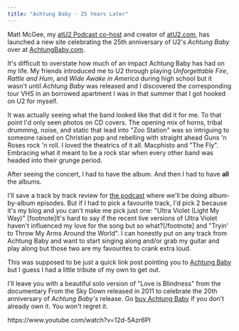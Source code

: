 ```yaml
---
title: "Achtung Baby - 25 Years Later"
---
```

<p>Matt McGee, my <a href="https://goodstuff.fm/atu2/">atU2 Podcast co-host</a> and creator of <a href="https://www.atu2.com">atU2.com</a>, has launched a new site celebrating the 25th anniversary of U2's <em>Achtung Baby</em> over at <a href="https://achtungbaby.com">AchtungBaby.com</a>.</p>
<p>It's difficult to overstate how much of an impact Achtung Baby has had on my life. My friends introduced me to U2 through playing <em>Unforgettable Fire</em>, <em>Rattle and Hum</em>, and <em>Wide Awake in America</em> during high school but it wasn't until <em>Achtung Baby</em> was released and I discovered the corresponding tour VHS in an borrowed apartment I was in that summer that I got hooked on U2 for myself.</p>
<p>It was actually seeing what the band looked like that did it for me. To that point I'd only seen photos on CD covers. The opening mix of horns, tribal drumming, noise, and static that lead into "Zoo Station" was so intriguing to someone raised on Christian pop and rebelling with straight ahead Guns 'n Roses rock 'n roll. I loved the theatrics of it all. Macphisto and "The Fly". Embracing what it meant to be a rock star when every other band was headed into their grunge period.</p>
<p>After seeing the concert, I had to have the album. And then I had to have <strong>all</strong> the albums.</p>
<p>I'll save a track by track review for <a href="https://goodstuff.fm/atu2/">the podcast</a> where we'll be doing album-by-album episodes. But if I had to pick a favourite track, I'd pick 2 because it's my blog and you can't make me pick just one: "Ultra Violet (Light My Way)" [footnote]It's hard to say if the recent live versions of Ultra Violet haven't influenced my love for the song but so what?[/footnote] and "Tryin' to Throw My Arms Around the World". I can honestly put on any track from Achtung Baby and want to start singing along and/or grab my guitar and play along but those two are my favourites to crank extra loud.</p>
<p>This was supposed to be just a quick link post pointing you to <a href="https://achtungbaby.com">Achtung Baby</a> but I guess I had a little tribute of my own to get out.</p>
<p>I'll leave you with a beautiful solo version of "Love is Blindness" from the documentary From the Sky Down released in 2011 to celebrate the 20th anniversary of <em>Achtung Baby's</em> release. Go <a href="https://geo.itunes.apple.com/ca/album/achtung-baby-remastered/id475386884?at=10l4Ki&app=itunes">buy Achtung Baby</a> if you don't already own it. You won't regret it.</p>
<p>https://www.youtube.com/watch?v=12d-5Azr6PI</p>
